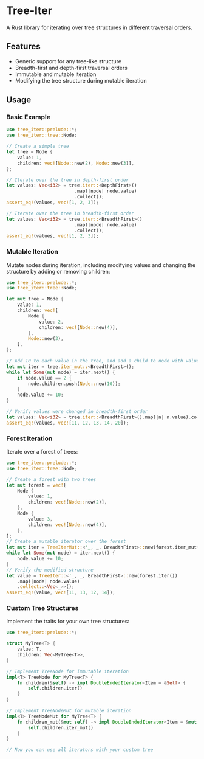 # Tree-Iter

A Rust library for iterating over tree structures in different traversal orders.

## Features

- Generic support for any tree-like structure
- Breadth-first and depth-first traversal orders
- Immutable and mutable iteration
- Modifying the tree structure during mutable iteration

## Usage

### Basic Example

```rust
use tree_iter::prelude::*;
use tree_iter::tree::Node;

// Create a simple tree
let tree = Node {
    value: 1,
    children: vec![Node::new(2), Node::new(3)],
};

// Iterate over the tree in depth-first order
let values: Vec<i32> = tree.iter::<DepthFirst>()
                         .map(|node| node.value)
                         .collect();
assert_eq!(values, vec![1, 2, 3]);

// Iterate over the tree in breadth-first order
let values: Vec<i32> = tree.iter::<BreadthFirst>()
                         .map(|node| node.value)
                         .collect();
assert_eq!(values, vec![1, 2, 3]);
```

### Mutable Iteration

Mutate nodes during iteration, including modifying values and changing the structure by adding or removing children:

```rust
use tree_iter::prelude::*;
use tree_iter::tree::Node;

let mut tree = Node {
    value: 1,
    children: vec![
        Node {
            value: 2,
            children: vec![Node::new(4)],
        },
        Node::new(3),
    ],
};

// Add 10 to each value in the tree, and add a child to node with value 2
let mut iter = tree.iter_mut::<BreadthFirst>();
while let Some(mut node) = iter.next() {
    if node.value == 2 {
        node.children.push(Node::new(10));
    }
    node.value += 10;
}

// Verify values were changed in breadth-first order
let values: Vec<i32> = tree.iter::<BreadthFirst>().map(|n| n.value).collect();
assert_eq!(values, vec![11, 12, 13, 14, 20]);
```

### Forest Iteration

Iterate over a forest of trees:

```rust
use tree_iter::prelude::*;
use tree_iter::tree::Node;

// Create a forest with two trees
let mut forest = vec![
    Node {
        value: 1,
        children: vec![Node::new(2)],
    },
    Node {
        value: 3,
        children: vec![Node::new(4)],
    },
];
// Create a mutable iterator over the forest
let mut iter = TreeIterMut::<'_, _, BreadthFirst>::new(forest.iter_mut());
while let Some(mut node) = iter.next() {
    node.value += 10;
}
// Verify the modified structure
let value = TreeIter::<'_, _, BreadthFirst>::new(forest.iter())
    .map(|node| node.value)
    .collect::<Vec<_>>();
assert_eq!(value, vec![11, 13, 12, 14]);
```

### Custom Tree Structures

Implement the traits for your own tree structures:

```rust
use tree_iter::prelude::*;

struct MyTree<T> {
    value: T,
    children: Vec<MyTree<T>>,
}

// Implement TreeNode for immutable iteration
impl<T> TreeNode for MyTree<T> {
    fn children(&self) -> impl DoubleEndedIterator<Item = &Self> {
        self.children.iter()
    }
}

// Implement TreeNodeMut for mutable iteration
impl<T> TreeNodeMut for MyTree<T> {
    fn children_mut(&mut self) -> impl DoubleEndedIterator<Item = &mut Self> {
        self.children.iter_mut()
    }
}

// Now you can use all iterators with your custom tree
```
